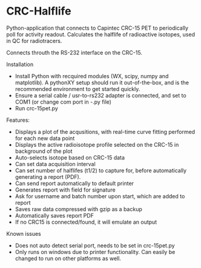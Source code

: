 # CRC-Halflife
Python-application that connects to Capintec CRC-15 PET to periodically poll for activity readout. Calculates the halflife of radioactive isotopes, used in QC for radiotracers.

Connects throuth the RS-232 interface on the CRC-15.

Installation
* Install Python with recquired modules (WX, scipy, numpy and matplotlib). A pythonXY setup should run it out-of-the-box, and is the recommended environment to get started quickly.
* Ensure a serial cable / usr-to-rs232 adapter is connected, and set to COM1 (or change com port in -.py file)
* Run crc-15pet.py

Features:
* Displays a plot of the acqusitions, with real-time curve fitting performed for each new data point
* Displays the active radioisotope profile selected on the CRC-15 in background of the plot
* Auto-selects isotope based on CRC-15 data
* Can set data acquisition interval
* Can set number of halflifes (t1/2) to capture for, before automatically generating a report (PDF).
* Can send report automatically to default printer
* Generates report with field for signature
* Ask for username and batch number upon start, which are added to report
* Saves raw data compressed with gzip as a backup
* Automatically saves report PDF
* If no CRC15 is connected/found, it will emulate an output

Known issues
* Does not auto detect serial port, needs to be set in crc-15pet.py
* Only runs on windows due to printer functionality. Can easily be changed to run on other platforms as well.
